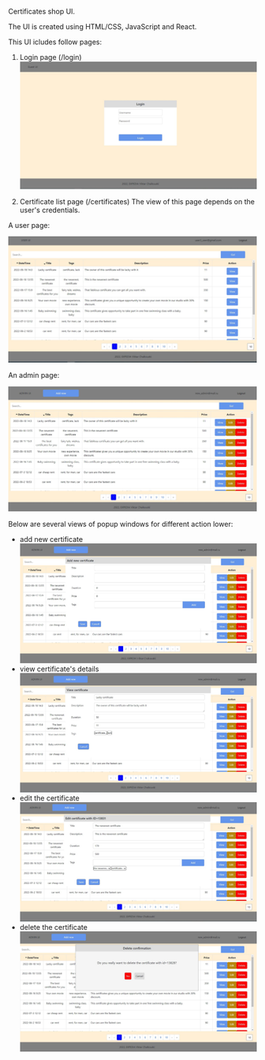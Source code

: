 Certificates shop UI.

The UI is created using HTML/CSS, JavaScript and React.

This UI icludes follow pages: 

1. Login page (/login)
![Login page](images/login_page.png)

2. Certificate list page (/certificates)
The view of this page depends on the user's credentials.

A user page:

![User page](images/user_page.png)

An admin page:

![Admin page](images/admin_page.png)

Below are several views of popup windows for different action lower:
- add new certificate
![Create a new item](images/create_new.png)
- view certificate's details
![View an item](images/view_details.png)
- edit the certificate
![Update an item](images/update_certificate.png)
- delete the certificate
![Delete an item](images/delete_certificate.png)
